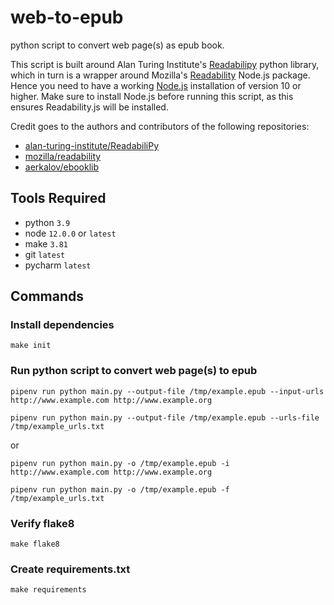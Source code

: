 # web-to-epub

python script to convert web page(s) as epub book.

This script is built around Alan Turing Institute's [Readabilipy](https://github.com/alan-turing-institute/ReadabiliPy) python library, which in turn is a wrapper around Mozilla's [Readability](https://github.com/mozilla/readability) Node.js package. Hence you need to have a working [Node.js](https://nodejs.org/en/download/) installation of version 10 or higher. Make sure to install Node.js before running this script, as this ensures Readability.js will be installed.

Credit goes to the authors and contributors of the following repositories:

* [alan-turing-institute/ReadabiliPy](https://github.com/alan-turing-institute/ReadabiliPy)
* [mozilla/readability](https://github.com/mozilla/readability)
* [aerkalov/ebooklib](https://github.com/aerkalov/ebooklib)

## Tools Required

* python `3.9`
* node `12.0.0` or `latest`
* make `3.81`
* git `latest`
* pycharm `latest`

## Commands

### Install dependencies

    make init

### Run python script to convert web page(s) to epub

    pipenv run python main.py --output-file /tmp/example.epub --input-urls http://www.example.com http://www.example.org

    pipenv run python main.py --output-file /tmp/example.epub --urls-file /tmp/example_urls.txt

or 

    pipenv run python main.py -o /tmp/example.epub -i http://www.example.com http://www.example.org

    pipenv run python main.py -o /tmp/example.epub -f /tmp/example_urls.txt
    
### Verify flake8

    make flake8
    
### Create requirements.txt

    make requirements

